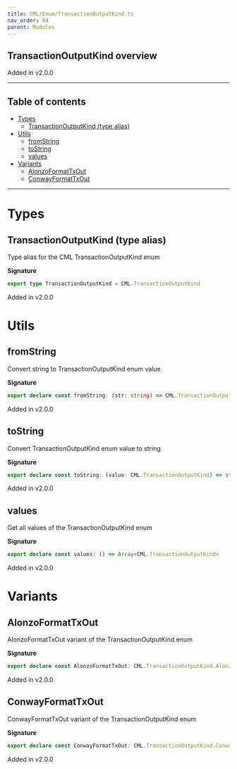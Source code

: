 ```yaml
---
title: CML/Enum/TransactionOutputKind.ts
nav_order: 94
parent: Modules
---
```


## TransactionOutputKind overview

Added in v2.0.0

---

<h2 class="text-delta">Table of contents</h2>

- [Types](#types)
  - [TransactionOutputKind (type alias)](#transactionoutputkind-type-alias)
- [Utils](#utils)
  - [fromString](#fromstring)
  - [toString](#tostring)
  - [values](#values)
- [Variants](#variants)
  - [AlonzoFormatTxOut](#alonzoformattxout)
  - [ConwayFormatTxOut](#conwayformattxout)

---

# Types

## TransactionOutputKind (type alias)

Type alias for the CML TransactionOutputKind enum

**Signature**

```ts
export type TransactionOutputKind = CML.TransactionOutputKind
```

Added in v2.0.0

# Utils

## fromString

Convert string to TransactionOutputKind enum value

**Signature**

```ts
export declare const fromString: (str: string) => CML.TransactionOutputKind | undefined
```

Added in v2.0.0

## toString

Convert TransactionOutputKind enum value to string

**Signature**

```ts
export declare const toString: (value: CML.TransactionOutputKind) => string
```

Added in v2.0.0

## values

Get all values of the TransactionOutputKind enum

**Signature**

```ts
export declare const values: () => Array<CML.TransactionOutputKind>
```

Added in v2.0.0

# Variants

## AlonzoFormatTxOut

AlonzoFormatTxOut variant of the TransactionOutputKind enum

**Signature**

```ts
export declare const AlonzoFormatTxOut: CML.TransactionOutputKind.AlonzoFormatTxOut
```

Added in v2.0.0

## ConwayFormatTxOut

ConwayFormatTxOut variant of the TransactionOutputKind enum

**Signature**

```ts
export declare const ConwayFormatTxOut: CML.TransactionOutputKind.ConwayFormatTxOut
```

Added in v2.0.0
